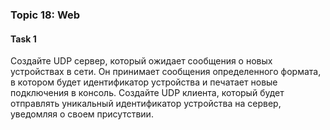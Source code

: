 ### Topic 18: Web

#### Task 1
Создайте UDP сервер, который ожидает сообщения о новых устройствах в сети. Он 
принимает сообщения определенного формата, в котором будет идентификатор устройства и
печатает новые подключения в консоль. Создайте UDP клиента, который будет отправлять 
уникальный идентификатор устройства на сервер, уведомляя о своем присутствии.